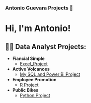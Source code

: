 ### Antonio Guevara Projects 👋
<h1>Hi, I'm Antonio! <br/><a href="https://github.com/antomagu"></a>

<h2>👨‍💻 Data Analyst Projects:</h2>  

- <b>Fiancial Simple</b>
  - [Excel_Project](https://github.com/antomagu/Excel_Analysis/tree/main)
- <b>Active Volcanoes</b>
  - [My SQL and Power Bi Project](https://github.com/antomagu/ActiveVolcanoes)
 - <b>Employee Promotion</b>
   -  [R Project]( https://github.com/antomagu/RProject/tree/main)
- <b>Public Bikes</b> 
  - [Python Project](https://github.com/antomagu/bikes/blob/main/README.md)
<!--


<h2>👨‍💻 Data Scientis Projects:</h2>  

